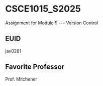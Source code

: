 # CSCE1015_S2025

Assignment for Module 9 --- Version Control

## EUID
jav0281
## Favorite Professor
Prof. Mitchener
